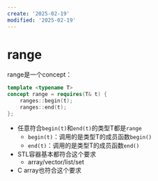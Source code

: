 ```yaml
---
create: '2025-02-19'
modified: '2025-02-19'
---
```


# range

range是一个concept：

```C++
template <typename T>
concept range = requires(T& t) {
    ranges::begin(t);
    ranges::end(t);
};
```

* 任意符合`begin(t)`和`end(t)`的类型T都是`range`
  * `begin(t)`：调用的是类型T的成员函数`begin()`
  * `end(t)`：调用的是类型T的成员函数`end()`
* STL容器基本都符合这个要求
  * array/vector/list/set
* C array也符合这个要求
